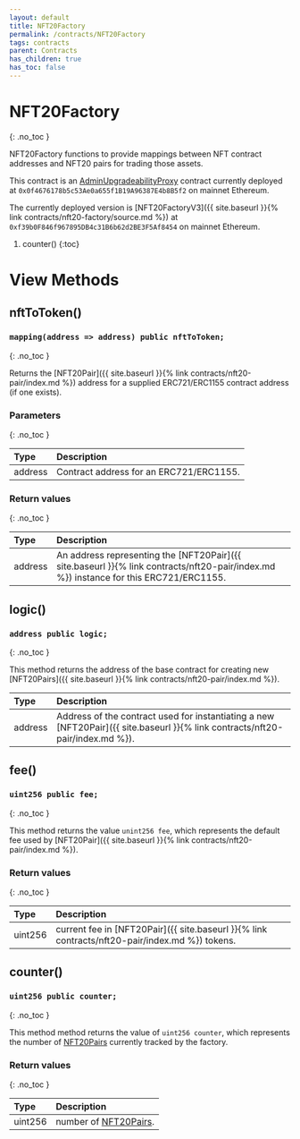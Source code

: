 ```yaml
---
layout: default
title: NFT20Factory
permalink: /contracts/NFT20Factory
tags: contracts
parent: Contracts
has_children: true
has_toc: false
---
```


# NFT20Factory
{: .no_toc }

NFT20Factory functions to provide mappings between NFT contract addresses and NFT20 pairs for trading those assets.

This contract is an [AdminUpgradeabilityProxy](https://github.com/OpenZeppelin/openzeppelin-sdk/blob/master/packages/lib/contracts/upgradeability/AdminUpgradeabilityProxy.sol) contract currently deployed at `0x0f4676178b5c53Ae0a655f1B19A96387E4b8B5f2` on mainnet Ethereum. 

The currently deployed version is [NFT20FactoryV3]({{ site.baseurl }}{% link contracts/nft20-factory/source.md %}) at `0xf39b0F846f967895DB4c31B6b62d2BE3F5Af8454` on mainnet Ethereum.

1. counter()
{:toc}

# View Methods

## nftToToken()

### `mapping(address => address) public nftToToken;`
{: .no_toc }

Returns the [NFT20Pair]({{ site.baseurl }}{% link contracts/nft20-pair/index.md %}) address for a supplied ERC721/ERC1155 contract address (if one exists).

### Parameters
{: .no_toc }

| Type         | Description          
|:-------------|:------------------
| address      | Contract address for an ERC721/ERC1155.

### Return values
{: .no_toc }

| Type         | Description          
|:-------------|:------------------
| address      | An address representing the [NFT20Pair]({{ site.baseurl }}{% link contracts/nft20-pair/index.md %}) instance for this ERC721/ERC1155.


## logic()

### `address public logic;`
{: .no_toc }

This method returns the address of the base contract for creating new [NFT20Pairs]({{ site.baseurl }}{% link contracts/nft20-pair/index.md %}).

| Type         | Description          
|:-------------|:------------------
| address      | Address of the contract used for instantiating a new [NFT20Pair]({{ site.baseurl }}{% link contracts/nft20-pair/index.md %}).

## fee()

### `uint256 public fee;`
{: .no_toc }

This method returns the value `unint256 fee`, which represents the default fee used by [NFT20Pair]({{ site.baseurl }}{% link contracts/nft20-pair/index.md %}).

### Return values
{: .no_toc }

| Type         | Description          
|:-------------|:------------------
| uint256      | current fee in [NFT20Pair]({{ site.baseurl }}{% link contracts/nft20-pair/index.md %}) tokens.


## counter()

### `uint256 public counter;`
{: .no_toc }


This method method returns the value of `uint256 counter`, which represents the number of [NFT20Pairs]() 
currently tracked by the factory.

### Return values
{: .no_toc }

| Type         | Description          
|:-------------|:------------------
| uint256      | number of [NFT20Pairs]().
